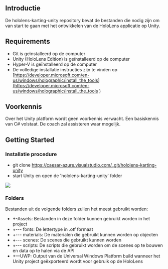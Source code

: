 ## Introductie 
De hololens-karting-unity repository bevat de bestanden die nodig zijn om van start te gaan met 
het ontwikkelen van de HoloLens applicatie op Unity. 

## Requirements
- Git is geïnstalleerd op de computer
- Unity (HoloLens Edition) is geïnstalleerd op de computer
- Hyper-V is geïnstalleerd op de computer
- De volledige installatie instructies zijn te vinden op [https://developer.microsoft.com/en-us/windows/holographic/install_the_tools](https://developer.microsoft.com/en-us/windows/holographic/install_the_tools )

## Voorkennis
Over het Unity platform wordt geen voorkennis verwacht. Een basiskennis van C# volstaat. De coach zal assisteren waar mogelijk.

## Getting Started
### Installatie procedure 
- git clone https://caesar-azure.visualstudio.com/_git/hololens-karting-unity
- start Unity en open de 'hololens-karting-unity' folder

![](https://s11.postimg.org/pjg1ktktv/screen_2.png)

### Folders

Bestanden uit de volgende folders zullen het meest gebruikt worden: 

- +-Assets: Bestanden in deze folder kunnen gebruikt worden in het project
- +--- fonts: De lettertype in .otf formaat
- +--- materials: De materialen die gebruikt kunnen worden op objecten
- +--- scenes: De scenes die gebruikt kunnen worden
- +--- scripts: De scripts die gebruikt worden om de scenes op te bouwen en data op te halen via de API
- +—UWP: Output van de Universal Windows Platform build wanneer het Unity project geëxporteerd wordt voor gebruik op de HoloLens



